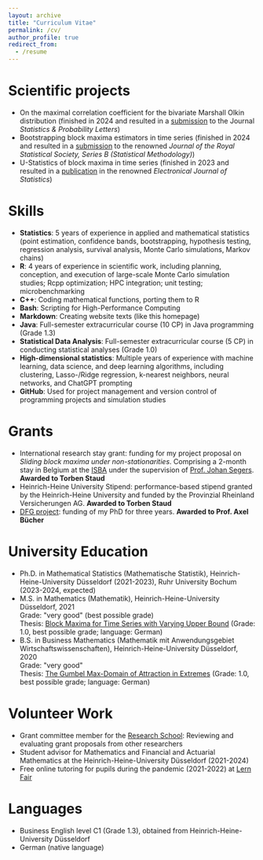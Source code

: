 ```yaml
---
layout: archive
title: "Curriculum Vitae"
permalink: /cv/
author_profile: true
redirect_from:
  - /resume
---
```




Scientific projects
======
* On the maximal correlation coefficient for the bivariate Marshall Olkin distribution (finished in 2024 and resulted in a [submission](../_publications/mo_maxcorr.md) to the Journal *Statistics & Probability Letters*)
* Bootstrapping block maxima estimators in time series (finished in 2024 and resulted in a [submission](../_publications/extremes_bootstrap.md) to the renowned *Journal of the Royal Statistical Society, Series B (Statistical Methodology)*)
* U-Statistics of block maxima in time series (finished in 2023 and resulted in a [publication](../_publications/extreme_u_stats.md) in the renowned *Electronical Journal of Statistics*)


Skills
======
* **Statistics**: 5 years of experience in applied and mathematical statistics (point estimation, confidence bands, bootstrapping, hypothesis testing, regression analysis, survival analysis, Monte Carlo simulations, Markov chains)
* **R**: 4 years of experience in scientific work, including planning, conception, and execution of large-scale Monte Carlo simulation studies; Rcpp optimization; HPC integration; unit testing; microbenchmarking
* **C++**: Coding mathematical functions, porting them to R
* **Bash**: Scripting for High-Performance Computing
* **Markdown**: Creating website texts (like this homepage)
* **Java**: Full-semester extracurricular course (10 CP) in Java programming (Grade 1.3)
* **Statistical Data Analysis**: Full-semester extracurricular course (5 CP) in conducting statistical analyses (Grade 1.0)
* **High-dimensional statistics**: Multiple years of experience with machine learning, data science, and deep learning algorithms, including clustering, Lasso-/Ridge regression, k-nearest neighbors, neural networks, and ChatGPT prompting
* **GitHub**: Used for project management and version control of programming projects and simulation studies


Grants
======
* International research stay grant: funding for my project proposal on *Sliding block maxima under non-stationarities*. Comprising a 2-month stay in Belgium at the [ISBA](https://uclouvain.be/en/research-institutes/lidam/isba) under the supervision of [Prof. Johan Segers](https://perso.uclouvain.be/johan.segers/). **Awarded to Torben Staud**
* Heinrich-Heine University Stipend: performance-based stipend granted by the Heinrich-Heine University and funded by the Provinzial Rheinland Versicherungen AG. **Awarded to Torben Staud**
* [DFG project](https://gepris.dfg.de/gepris/projekt/465665892): funding of my PhD for three years. **Awarded to Prof. Axel Bücher**


University Education
======
* Ph.D. in Mathematical Statistics (Mathematische Statistik), Heinrich-Heine-University Düsseldorf (2021-2023), Ruhr University Bochum (2023-2024, expected)
* M.S. in Mathematics (Mathematik), Heinrich-Heine-University Düsseldorf, 2021 \
  Grade: "very good" (best possible grade) \
  Thesis: [Block Maxima for Time Series with Varying Upper Bound](../files/ma_staud.pdf) (Grade: 1.0, best possible grade; language: German)
* B.S. in Business Mathematics (Mathematik mit Anwendungsgebiet Wirtschaftswissenschaften), Heinrich-Heine-University Düsseldorf, 2020 \
  Grade: "very good" \
  Thesis: [The Gumbel Max-Domain of Attraction in Extremes](../files/ba_staud.pdf) (Grade: 1.0, best possible grade; language: German)


Volunteer Work
======
* Grant committee member for the [Research School](https://www.research-school.rub.de): Reviewing and evaluating grant proposals from other researchers
* Student advisor for Mathematics and Financial and Actuarial Mathematics at the Heinrich-Heine-University Düsseldorf (2021-2024)
* Free online tutoring for pupils during the pandemic (2021-2022) at [Lern Fair](https://www.lern-fair.de/)


Languages
======
* Business English level C1 (Grade 1.3), obtained from Heinrich-Heine-University Düsseldorf
* German (native language)

